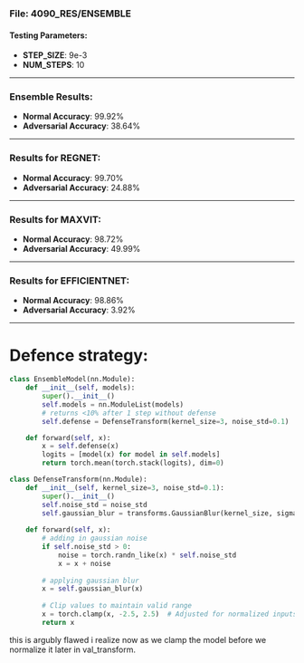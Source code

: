 ### File: 4090_RES/ENSEMBLE

#### Testing Parameters:
- **STEP_SIZE**: 9e-3  
- **NUM_STEPS**: 10  

---

### Ensemble Results:
- **Normal Accuracy**: 99.92%  
- **Adversarial Accuracy**: 38.64%  

---

### Results for REGNET:
- **Normal Accuracy**: 99.70%  
- **Adversarial Accuracy**: 24.88%  

---

### Results for MAXVIT:
- **Normal Accuracy**: 98.72%  
- **Adversarial Accuracy**: 49.99%  

---

### Results for EFFICIENTNET:
- **Normal Accuracy**: 98.86%  
- **Adversarial Accuracy**: 3.92%  

--- 

# Defence strategy:


```python
class EnsembleModel(nn.Module):
    def __init__(self, models):
        super().__init__()
        self.models = nn.ModuleList(models)
        # returns <10% after 1 step without defense
        self.defense = DefenseTransform(kernel_size=3, noise_std=0.1)

    def forward(self, x):
        x = self.defense(x)
        logits = [model(x) for model in self.models]
        return torch.mean(torch.stack(logits), dim=0)

class DefenseTransform(nn.Module):
    def __init__(self, kernel_size=3, noise_std=0.1):
        super().__init__()
        self.noise_std = noise_std
        self.gaussian_blur = transforms.GaussianBlur(kernel_size, sigma=(0.1, 2.0))
        
    def forward(self, x):
        # adding in gaussian noise
        if self.noise_std > 0:
            noise = torch.randn_like(x) * self.noise_std
            x = x + noise
        
        # applying gaussian blur 
        x = self.gaussian_blur(x)
        
        # Clip values to maintain valid range
        x = torch.clamp(x, -2.5, 2.5)  # Adjusted for normalized inputs
        return x
```

this is argubly flawed i realize now as we clamp the model before we normalize it later in val_transform. 



